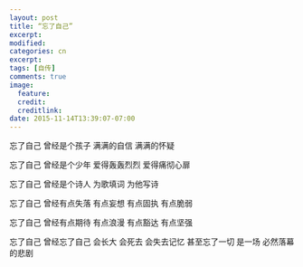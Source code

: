 ```yaml
---
layout: post
title: “忘了自己”
excerpt:
modified:
categories: cn
excerpt:
tags: [自传]
comments: true
image:
  feature: 
  credit: 
  creditlink:
date: 2015-11-14T13:39:07-07:00
---
```


忘了自己
曾经是个孩子
满满的自信
满满的怀疑

忘了自己
曾经是个少年
爱得轰轰烈烈
爱得痛彻心扉

忘了自己
曾经是个诗人
为歌填词
为他写诗

忘了自己
曾经有点失落
有点妄想
有点固执
有点脆弱

忘了自己
曾经有点期待
有点浪漫
有点豁达
有点坚强

忘了自己
曾经忘了自己
会长大
会死去
会失去记忆
甚至忘了一切
是一场
必然落幕的悲剧





